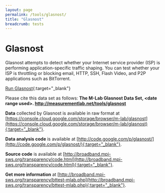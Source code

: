 ```yaml
---
layout: page
permalink: /tools/glasnost/
title: "Glasnost"
breadcrumb: tests
---
```


# Glasnost

Glasnost attempts to detect whether your Internet service provider (ISP) is performing application-specific traffic shaping. You can test whether your ISP is throttling or blocking email, HTTP, SSH, Flash Video, and P2P applications such as BitTorrent.

[Run Glasnost](http://broadband.mpi-sws.org/transparency/bttest-mlab.php){:target="_blank"}

Please cite this data set as follows: **The M-Lab Glasnost Data Set, &lt;date range used&gt;. http://measurementlab.net/tools/glasnost**

**Data** collected by Glasnost is available in raw format at [https://console.cloud.google.com/storage/browser/m-lab/glasnost](https://console.cloud.google.com/storage/browser/m-lab/glasnost){:target="_blank"}.

**Data analysis code** is available at [http://code.google.com/p/glasnost/](http://code.google.com/p/glasnost/){:target="_blank"}.

**Source code** is available at [http://broadband.mpi-sws.org/transparency/code.html](http://broadband.mpi-sws.org/transparency/code.html){:target="_blank"}.

**Get more information** at [http://broadband.mpi-sws.org/transparency/bttest-mlab.php](http://broadband.mpi-sws.org/transparency/bttest-mlab.php){:target="_blank"}.